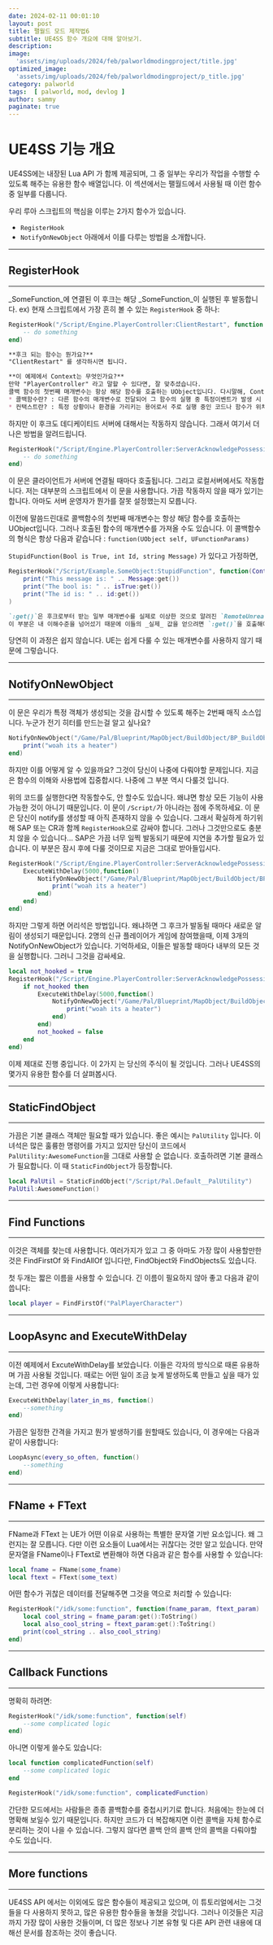 ```yaml
---
date: 2024-02-11 00:01:10
layout: post
title: 팰월드 모드 제작법6
subtitle: UE4SS 함수 개요에 대해 알아보기.
description: 
image: 
  'assets/img/uploads/2024/feb/palworldmodingproject/title.jpg'
optimized_image:    
  'assets/img/uploads/2024/feb/palworldmodingproject/p_title.jpg'
category: palworld
tags:  [ palworld, mod, devlog ]
author: sammy
paginate: true
---
```


# UE4SS 기능 개요
UE4SS에는 내장된 Lua API 가 함께 제공되며, 그 중 일부는 우리가 작업을 수행할 수 있도록 해주는 유용한 함수 배열입니다.
이 섹션에서는 팰월드에서 사용될 때 이런 함수 중 일부를 다룹니다.

우리 루아 스크립트의 핵심을 이루는 2가지 함수가 있습니다.
  * `RegisterHook`
  * `NotifyOnNewObject`
아래에서 이를 다루는 방법을 소개합니다.

*****
## RegisterHook
*****
_SomeFunction_에 연결된 이 후크는 해당 _SomeFunction_이 실행된 후 발동합니다.
ex) 현재 스크립트에서 가장 흔히 볼 수 있는 `RegisterHook` 중 하나:
```lua
RegisterHook("/Script/Engine.PlayerController:ClientRestart", function (Context) 
    -- do something
end)
```
```markdown
**후크 되는 함수는 뭔가요?**
"ClientRestart" 를 생각하시면 됩니다.
```
```markdown
**이 예제에서 Context는 무엇인가요?**
만약 "PlayerController" 라고 말할 수 있다면, 잘 맞추셨습니다. 
콜백 함수의 첫번째 매개변수는 항상 해당 함수를 호출하는 UObject입니다. 다시말해, Context 입니다.
* 콜백함수란? : 다른 함수의 매개변수로 전달되어 그 함수의 실행 중 특정이벤트가 발생 시 호출되는 함수를 말합니다.
* 컨택스트란? : 특정 상황이나 환경을 가리키는 용어로서 주로 실행 중인 코드나 함수가 위치한 환경을 뜻하며, 해당 코드나 함수가 실행되는 맥락이나 상황을 의미.
```

하지만 이 후크도 데디케이티드 서버에 대해서는 작동하지 않습니다. 
그래서 여기서 더 나은 방법을 알려드립니다.
```lua
RegisterHook("/Script/Engine.PlayerController:ServerAcknowledgePossession", function(Context)
    -- do something
end)
```

이 문은 클라이언트가 서버에 연결될 때마다 호출됩니다. 그리고 로컬서버에서도 작동합니다.
저는 대부분의 스크립트에서 이 문을 사용합니다. 가끔  작동하지 않을 때가 있기는 합니다. 아마도 서버 운영자가 뭔가를 잘못 설정했는지 모릅니다.

이전에 말씀드린대로 콜백함수의 첫번째 매개변수는 항상 해당 함수를 호출하는 UObject입니다. 
그러나 호출된 함수의 매개변수를 가져올 수도 있습니다.
이 콜백함수의 형식은 항상 다음과 같습니다 : `function(UObject self, UFunctionParams)`

`StupidFunction(Bool is True, int Id, string Message)` 가 있다고 가정하면, 
```lua
RegisterHook("/Script/Example.SomeObject:StupidFunction", function(Context, isTrue, Id, Message)
    print("This message is: " .. Message:get())
    print("The bool is: " .. isTrue:get())
    print("The id is: " .. id:get())
)
```
```markdown
`:get()`은 후크로부터 받는 일부 매개변수를 실제로 이상한 것으로 알려진 `RemoteUnrealParam` 입니다. 
이 부분은 내 이해수준을 넘어섰기 때문에 이들의 _실제_ 값을 얻으려면 `:get()`을 호출해야 합니다.
```
당연히 이 과정은 쉽지 않습니다. UE는 쉽게 다룰 수 있는 매개변수를 사용하지 않기 때문에 그렇습니다.

*****
## NotifyOnNewObject
*****
이 문은 우리가 특정 객체가 생성되는 것을 감시할 수 있도록 해주는 2번째 매직 소스입니다.
누군가 전기 히터를 만드는걸 알고 싶나요?

```lua
NotifyOnNewObject("/Game/Pal/Blueprint/MapObject/BuildObject/BP_BuildObject_HeaterElectric.BP_BuildObject_HeaterElectric_C", function(Context)
    print("woah its a heater")
end)
```
하지만 이를 어떻게 알 수 있을까요? 그것이 당신이 나중에 다뤄야할 문제입니다. 
지금은 함수의 이해와 사용법에 집중합시다. 나중에 그 부분 역시 다룰것 입니다.

위의 코드를 실행한다면 작동할수도, 안 할수도 있습니다. 왜냐면 항상 모든 기능이 사용 가능한 것이 아니기 때문입니다.
이 문이 `/Script/`가 아니라는 점에 주목하세요. 이 문은 당신이 notify를 생성할 때 아직 존재하지 않을 수 있습니다.
그래서 확실하게 하기위해 SAP 또는 CR과 함께 `RegisterHook`으로 감싸야 합니다.
그러나 그것만으로도 충분치 않을 수 있습니다... SAP은 가끔 너무 일찍 발동되기 때문에 지연을 추가할 필요가 있습니다.
이 부분은 잠시 후에 다룰 것이므로 지금은 그대로 받아들입시다.

```lua
RegisterHook("/Script/Engine.PlayerController:ServerAcknowledgePossession", function(Context)
    ExecuteWithDelay(5000,function()
        NotifyOnNewObject("/Game/Pal/Blueprint/MapObject/BuildObject/BP_BuildObject_HeaterElectric_BP_BuildObject_HeaterElectric_C", function(Context)
            print("woah its a heater")
        end)
    end)
end)
```
하지만 그렇게 하면 어리석은 방법입니다. 왜냐하면 그 후크가 발동될 때마다 새로운 알림이 생성되기 때문입니다.
2명의 신규 플레이어가 게임에 참여했을때, 이제 3개의 NotifyOnNewObject가 있습니다. 
기억하세요, 이들은 발동할 때마다 내부의 모든 것을 실행합니다. 그러니 그것을 감싸세요. 
```lua
local not_hooked = true
RegisterHook("/Script/Engine.PlayerController:ServerAcknowledgePossession", function(Context)
    if not_hooked then
        ExecuteWithDelay(5000,function()
            NotifyOnNewObject("/Game/Pal/Blueprint/MapObject/BuildObject/BP_BuildObject_HeaterElectric_BP_BuildObject_HeaterElectric_C", function(Context)
                print("woah its a heater")
            end)
        end)
        not_hooked = false
    end
end)
```
이제 제대로 진행 중입니다. 
이 2가지 는 당신의 주식이 될 것입니다. 그러나 UE4SS의 몇가지 유용한 함수를 더 살펴봅시다.

*****
## StaticFindObject
*****
가끔은 기본 클래스 객체만 필요할 때가 있습니다. 좋은 예시는 `PalUtility` 입니다.
이 녀석은 많은 훌륭한 명령어를 가지고 있지만 당신이 코드에서 `PalUtility:AwesomeFunction`을 그대로 사용할 순 없습니다.
호출하려면 기본 클래스가 필요합니다. 이 때 `StaticFindObject`가 등장합니다.

```lua
local PalUtil = StaticFindObject("/Script/Pal.Default__PalUtility")
PalUtil:AwesomeFunction()
```

*****
## Find Functions
*****
이것은 객체를 찾는데 사용합니다. 여러가지가 있고 그 중 아마도 가장 많이 사용할만한 것은 FindFirstOf 와 FindAllOf 입니다만, FindObject와 FindObjects도 있습니다.

첫 두개는 짧은 이름을 사용할 수 있습니다. 긴 이름이 필요하지 않아 좋고 다음과 같이 씁니다:
```lua
local player = FindFirstOf("PalPlayerCharacter")
```

*****
## LoopAsync and ExecuteWithDelay
*****
이전 예제에서 ExcuteWithDelay를 보았습니다. 이들은 각자의 방식으로 때론 유용하며 가끔 사용될 것입니다.
때로는 어떤 일이 조금 늦게 발생하도록 만들고 싶을 때가 있는데, 그런 경우에 이렇게 사용합니다:
```lua
ExecuteWithDelay(later_in_ms, function()
    --something
end)
```
가끔은 일정한 간격을 가지고 뭔가 발생하기를 원할때도 있습니다, 이 경우에는 다음과 같이 사용합니다:
```lua
LoopAsync(every_so_often, function()
    --something
end)
```

*****
## FName + FText
*****
FName과 FText 는 UE가 어떤 이유로 사용하는 특별한 문자열 기반 요소입니다. 왜 그런지는 잘 모릅니다. 
다만 이런 요소들이 Lua에서는 귀찮다는 것만 알고 있습니다. 만약 문자열을 FName이나 FText로 변환해야 하면 다음과 같은 함수를 사용할 수 있습니다:
```lua
local fname = FName(some_fname)
local ftext = FText(some_text)
```
어떤 함수가 귀찮은 데이터를 전달해주면 그것을 역으로 처리할 수 있습니다:
```lua
RegisterHook("/idk/some:function", function(fname_param, ftext_param)
    local cool_string = fname_param:get():ToString()
    local also_cool_string = ftext_param:get():ToString()
    print(cool_string .. also_cool_string)
end)
```

*****
## Callback Functions
*****
명확히 하려면:
```lua
RegisterHook("/idk/some:function", function(self)
    --some complicated logic
end)
```
아니면 이렇게 쓸수도 있습니다:
```lua
local function complicatedFunction(self)
    --some complicated logic
end

RegisterHook("/idk/some:function", complicatedFunction)
```
간단한 모드에서는 사람들은 종종 콜백함수를 중첩시키기로 합니다. 처음에는 한눈에 더 명확해 보일수 있기 때문입니다.
하지만 코드가 더 복잡해지면 이런 콜백을 자체 함수로 분리하는 것이 나을 수 있습니다.
그렇지 않다면 콜백 안의 콜백 안의 콜백을 다뤄야할 수도 있습니다.

*****
## More functions
*****
UE4SS API 에서는 이외에도 많은 함수들이 제공되고 있으며, 이 튜토리얼에서는 그것들을 다 사용하지 못하고, 많은 유용한 함수들을 놓쳤을 것입니다.
그러나 이것들은 지금까지 가장 많이 사용한 것들이며, 더 많은 정보나 기본 유형 및 다른 API 관련 내용에 대해선 문서를 참조하는 것이 좋습니다.
